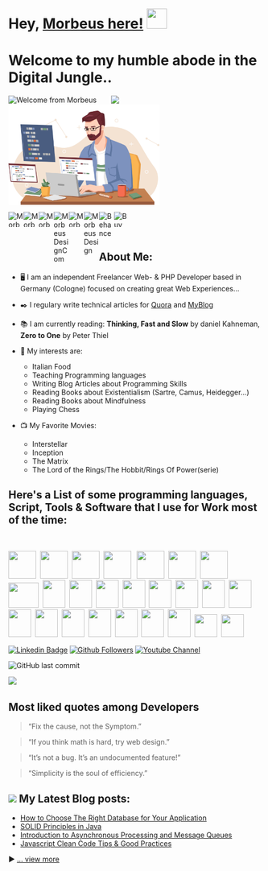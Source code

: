 # Hey, [Morbeus here!](https://www.morbeusdesign.com)  <img src="https://media.giphy.com/media/hvRJCLFzcasrR4ia7z/giphy.gif" width="40px" height="40px">

<h1>Welcome to my humble abode in the Digital Jungle..</h1>

<img src = 'https://github.com/MorbeusDesign/MorbeusDesign/blob/main/MyGif_Home.gif' alt = 'Welcome from Morbeus' />
<a href="https://www.buymeacoffee.com/Morbeus"><img src="https://media.giphy.com/media/FoAQVAmLEsOz8DV2HS/giphy.gif" align="right" width="300" /></a>&nbsp;
<img src="https://github.com/MorbeusDesign/MorbeusDesign/blob/main/Developer.png" align="center" width="300" /> 

<p >

<a href="https://linkedin.com/in/morbeusdesign"><img align="left" src="https://cdn.jsdelivr.net/npm/simple-icons@7.15.0/icons/linkedin.svg" alt="MorbeusDesign" height="30" width="30" /></a>&nbsp;
<a href="https://www.facebook.com/Morbeus.Design"><img align="left" src="https://cdn.jsdelivr.net/npm/simple-icons@7.15.0/icons/facebook.svg" alt="MorbeusDesign" height="30" width="30" /></a>&nbsp;
<a href="https://www.instagram.com/morbeusdesign/"><img align="left" src="https://cdn.jsdelivr.net/npm/simple-icons@7.15.0/icons/instagram.svg" alt="MorbeusDesign" height="30" width="30" /></a>&nbsp;
<a href="https://www.pinterest.de/MorbeusDesignCom/"><img align="left" alt="MorbeusDesignCom" width="30px" src="https://cdn.jsdelivr.net/npm/simple-icons@7.15.0/icons/pinterest.svg" /></a>&nbsp;
<a href="https://twitter.com/morbeusdesign"><img align="left" src="https://cdn.jsdelivr.net/npm/simple-icons@7.15.0/icons/twitter.svg" alt="MorbeusDesign" height="30" width="30" /></a>&nbsp;
<a href="https://codepen.io/MorbeusDesign"><img align="left" alt="MorbeusDesign" width="30px" src="https://cdn.jsdelivr.net/npm/simple-icons@7.15.0/icons/codepen.svg" /></a>&nbsp;
<a href="https://www.behance.net/morbeus"><img align="left" alt="Behance" width="30px" src="https://cdn.jsdelivr.net/npm/simple-icons@7.15.0/icons/behance.svg" /></a>&nbsp;
<a href="https://www.buymeacoffee.com/morbeusdesign"><img align="left" alt="Buy me a Coffee" height="30" width="30px" src="https://cdn.jsdelivr.net/npm/simple-icons@7.15.0/icons/buymeacoffee.svg" /></a>&nbsp;
      
</p>
<br>

## About Me:

- 🖥️ I am an independent Freelancer Web- & PHP Developer based in Germany (Cologne) focused on creating great Web Experiences... 

- ✒️ I regulary write technical articles for [Quora](https://lospaziodimorbeus.quora.com/) and [MyBlog](https://www.morbeusdesign.com/blog)

- 📚 I am currently reading: **Thinking, Fast and Slow** by daniel Kahneman, **Zero to One** by Peter Thiel

- 💬 My interests are: 
  - Italian Food
  - Teaching Programming languages
  - Writing Blog Articles about Programming Skills
  - Reading Books about Existentialism (Sartre, Camus, Heidegger...)
  - Reading Books about Mindfulness
  - Playing Chess
  
- 📺 My Favorite Movies: 
  - Interstellar
  - Inception
  - The Matrix
  - The Lord of the Rings/The Hobbit/Rings Of Power(serie)


##  Here's a List of some programming languages, Script, Tools & Software that I use for Work most of the time: ##
<br>

<p>
<img src="https://www.vectorlogo.zone/logos/w3_html5/w3_html5-icon.svg" width="55" height="55" />&nbsp;
<img src="https://www.vectorlogo.zone/logos/w3_css/w3_css-icon.svg" width="55" height="55" />&nbsp;
<img src="https://cdn.cdnlogo.com/logos/j/44/javascript.svg" width="55" height="55" />&nbsp;
<img src="https://www.vectorlogo.zone/logos/github/github-icon.svg" width="55" height="55" /> &nbsp;
<img src="https://www.vectorlogo.zone/logos/gitlab/gitlab-icon.svg" width="55" height="55" />&nbsp;
<img src="https://www.vectorlogo.zone/logos/getbootstrap/getbootstrap-icon.svg" width="55" height="55" />&nbsp;
<img src="https://www.vectorlogo.zone/logos/npmjs/npmjs-ar21.svg" width="55" height="55" />&nbsp;
<img src="https://www.vectorlogo.zone/logos/sass-lang/sass-lang-icon.svg" width="60" height="50" />&nbsp;
<img src="https://www.vectorlogo.zone/logos/reactjs/reactjs-icon.svg" width="45" height="55" />&nbsp;
<img src="https://www.vectorlogo.zone/logos/angular/angular-icon.svg" width="45" height="55" />&nbsp;
<img src="https://www.vectorlogo.zone/logos/vuejs/vuejs-icon.svg" width="45" height="55" />&nbsp;
<img src="https://www.vectorlogo.zone/logos/php/php-icon.svg" width="45" height="55" />&nbsp;
<img src="https://www.vectorlogo.zone/logos/mysql/mysql-icon.svg" width="45" height="55" />&nbsp;
<img src="https://www.vectorlogo.zone/logos/mariadb/mariadb-icon.svg" width="45" height="55" />&nbsp;
<img src="https://www.vectorlogo.zone/logos/mongodb/mongodb-icon.svg" width="45" height="55" />&nbsp;
<img src="https://www.vectorlogo.zone/logos/apache/apache-icon.svg" width="45" height="55" />&nbsp;
<img src="https://www.vectorlogo.zone/logos/docker/docker-icon.svg" width="45" height="55" />&nbsp;
<img src="https://www.vectorlogo.zone/logos/kubernetes/kubernetes-icon.svg" width="45" height="55" />&nbsp;
<img src="https://www.vectorlogo.zone/logos/nginx/nginx-icon.svg" width="45" height="55" />&nbsp;
<img src="https://www.vectorlogo.zone/logos/wordpress/wordpress-icon.svg" width="45" height="55" />&nbsp;
<img src="https://www.vectorlogo.zone/logos/shopify/shopify-icon.svg" width="45" height="55" />&nbsp;
<img src="https://www.vectorlogo.zone/logos/atom_io/atom_io-icon.svg" width="45" height="55" />&nbsp;
<img src="https://www.vectorlogo.zone/logos/visualstudio_code/visualstudio_code-icon.svg" width="45" height="55" />&nbsp;
<img src="https://www.vectorlogo.zone/logos/slack/slack-icon.svg" width="45" height="45" />&nbsp;
<img src="https://www.vectorlogo.zone/logos/dribbble/dribbble-icon.svg" width="45" height="45" />&nbsp;


</p>


[![Linkedin Badge](https://img.shields.io/badge/-MorbeusDesign-blue?style=flat-square&logo=Linkedin&logoColor=white&link=https://www.linkedin.com/in/morbeusdesign)](https://www.linkedin.com/in/morbeusdesign) 
[![Github Followers](https://img.shields.io/github/followers/morbeusdesign?label=morbeus&style=social)](https://github.com/MorbeusDesign?tab=followers)
[![Youtube Channel](https://img.shields.io/youtube/channel/subscribers/UCQBu9yxZdh5jIbohCFUsauw?label=MorbeusDesign&style=social)](https://www.youtube.com/channel/UCQBu9yxZdh5jIbohCFUsauw)

![GitHub last commit](https://img.shields.io/github/last-commit/morbeusdesign/morbeusdesign) <p> <img src="https://komarev.com/ghpvc/?username=morbeusdesign" /> </p> 

## Most liked quotes among Developers

> “Fix the cause, not the Symptom.” 

> “If you think math is hard, try web design.”

> “It’s not a bug. It’s an undocumented feature!”

> “Simplicity is the soul of efficiency.”


## <img src = "https://media1.giphy.com/media/JZ40cnfnN11KycrvMF/giphy.gif?cid=ecf05e47a0n3gi1bfqntqmob8g9aid1oyj2wr3ds3mg700bl&rid=giphy.gif" width = '23' /> My Latest Blog posts:
<!-- BLOG-POST-LIST:START -->
- [How to Choose The Right Database for Your Application](https://www.morbeusdesign.com/Blog/how-to-choose-the-right-database-for-your-application)
- [SOLID Principles in Java](https://www.morbeusdesign.com/Blog/solid-principles-in-java)
- [Introduction to Asynchronous Processing and Message Queues](https://www.morbeusdesign.com/Blog/introduction-to-)
- [Javascript Clean Code Tips &amp; Good Practices](https://www.morbeusdesign.com/Blog/LanguageXXXXXXX-tips-and-good-practices)
<!-- BLOG-POST-LIST:END -->

▶ [... view more](https://www.morbeusdesign.com/Blog)
